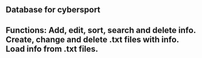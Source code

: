 Database for cybersport
---------
Functions:
Add, edit, sort, search and delete info.
Create, change and delete .txt files with info.
Load info from .txt files.
--------
